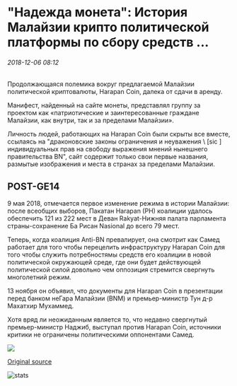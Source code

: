 # "Надежда монета": История Малайзии крипто политической платформы по сбору средств ...

###### 2018-12-06 08:12

Продолжающаяся полемика вокруг предлагаемой Малайзии политической криптовалюты, Harapan Coin, далека от сдачи в аренду.

Манифест, найденный на сайте монеты, представлял группу за проектом как «патриотические и заинтересованные граждане Малайзии, как внутри, так и за пределами Малайзии».

Личность людей, работающих на Harapan Coin были скрыты все вместе, ссылаясь на "драконовские законы ограничения и неуважения \ [sic \] индивидуальных прав на свободу выражения мнений нынешнего правительства BN", сайт содержит только свои первые названия, размытые изображения и места в странах за пределами Малайзии.

## POST-GE14

9 мая 2018, отмечается первое изменение режима в истории Малайзии: после всеобщих выборов, Пакатан Harapan (PH) коалиции удалось обеспечить 121 из 222 мест в Деван Rakyat-Нижняя палата парламента страны-сохранение Ба Рисан Nasional до всего 79 мест.

Теперь, когда коалиция Anti-BN превалирует, она смотрит как Самед работает для того чтобы перецелить инфраструктуру Harapan Coin для того чтобы служить потребностямы средств его коалиции в новой политической окружающей среде, где они будет действующей политической силой довольно чем оппозиция стремится свергнуть многолетний режим.

13 ноября он объявил, что документы для Harapan Coin в презентации перед банком неГара Малайзии (BNM) и премьер-министр Тун д-р Махатхир Мухаммед.

Хотя вряд ли неожиданным является то, что недавно свергнутый премьер-министр Наджиб, выступал против Harapan Coin, источники критики не ограничены политическими оппонентами Самед.

![](https://s3.cointelegraph.com/storage/uploads/view/835d7b7fcfdfc7bdb43cc89ebcbde9cd.png)

[Original source](https://cointelegraph.com/news/hope-coin-the-story-of-malaysias-crypto-political-fundraising-platform)

![stats](https://c.statcounter.com/11760860/0/a89fa40b/1/ "stats")